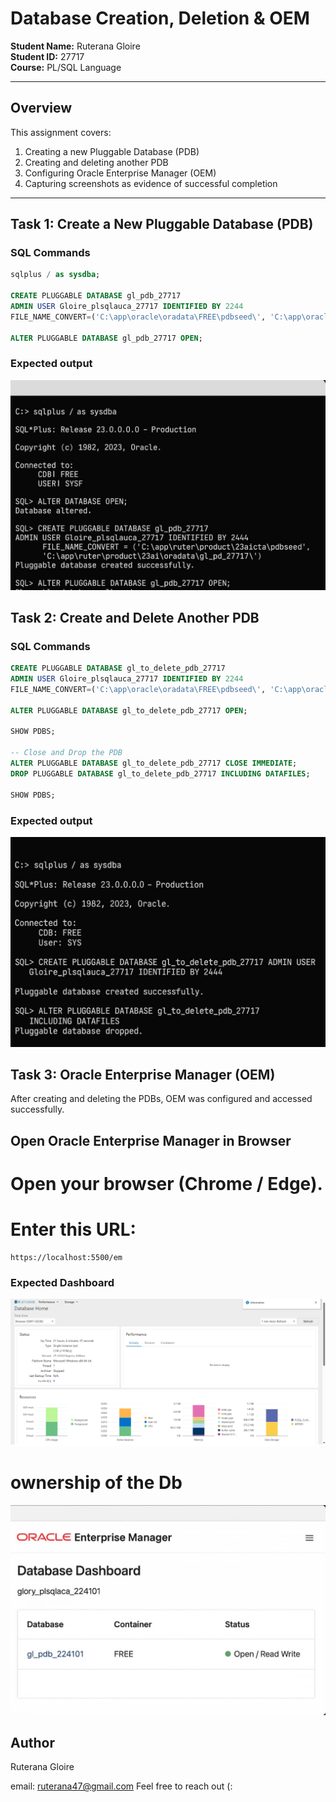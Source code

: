 # Database Creation, Deletion & OEM

**Student Name:** Ruterana Gloire   
**Student ID:** 27717  
**Course:** PL/SQL Language  


---

##  Overview

This assignment covers:
1. Creating a new Pluggable Database (PDB)
2. Creating and deleting another PDB
3. Configuring Oracle Enterprise Manager (OEM)
4. Capturing screenshots as evidence of successful completion

---

## Task 1: Create a New Pluggable Database (PDB)

###  SQL Commands
```sql
sqlplus / as sysdba;

CREATE PLUGGABLE DATABASE gl_pdb_27717 
ADMIN USER Gloire_plsqlauca_27717 IDENTIFIED BY 2244 
FILE_NAME_CONVERT=('C:\app\oracle\oradata\FREE\pdbseed\', 'C:\app\oracle\oradata\FREE\gl_pdb_27717\');

ALTER PLUGGABLE DATABASE gl_pdb_27717 OPEN;
```
### Expected output
![](/images/creating.jpeg)

## Task 2: Create and Delete Another PDB
###  SQL Commands
```sql
CREATE PLUGGABLE DATABASE gl_to_delete_pdb_27717 
ADMIN USER Gloire_plsqlauca_27717 IDENTIFIED BY 2244 
FILE_NAME_CONVERT=('C:\app\oracle\oradata\FREE\pdbseed\', 'C:\app\oracle\oradata\FREE\gl_to_delete_pdb_27717\');

ALTER PLUGGABLE DATABASE gl_to_delete_pdb_27717 OPEN;

SHOW PDBS;

-- Close and Drop the PDB
ALTER PLUGGABLE DATABASE gl_to_delete_pdb_27717 CLOSE IMMEDIATE;
DROP PLUGGABLE DATABASE gl_to_delete_pdb_27717 INCLUDING DATAFILES;

SHOW PDBS;


```
### Expected output
![](images/pdb.jpeg)

## Task 3: Oracle Enterprise Manager (OEM)

After creating and deleting the PDBs, OEM was configured and accessed successfully.
 ## Open Oracle Enterprise Manager in Browser

# Open your browser (Chrome / Edge).

# Enter this URL:
```
https://localhost:5500/em

```
### Expected Dashboard 
![](images/dash.png)

# ownership of the Db
![](images/dashboard.jpeg)
## Author
Ruterana Gloire

email: ruterana47@gmail.com
Feel free to reach out (:


